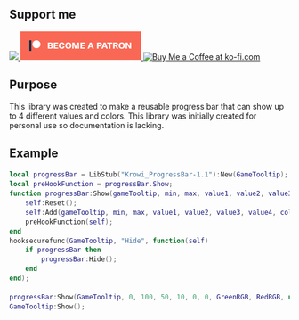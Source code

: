 ## Support me
<a href="https://www.paypal.com/donate/?hosted_button_id=NYWTBA4XM6ZS6" alt="Paypal">
  <img src="https://www.paypalobjects.com/en_US/BE/i/btn/btn_donateCC_LG.gif" />
</a>
<a href="https://www.patreon.com/Krowi" alt="Patreon">
  <img src="https://raw.githubusercontent.com/codebard/patron-button-and-widgets-by-codebard/master/images/become_a_patron_button.png" />
</a>
<a href='https://ko-fi.com/E1E6G64LS' target='_blank'><img height='36' style='border:0px;height:36px;' src='https://storage.ko-fi.com/cdn/kofi2.png?v=3' border='0' alt='Buy Me a Coffee at ko-fi.com' /></a>

## Purpose
This library was created to make a reusable progress bar that can show up to 4 different values and colors. This library was initially created for personal use so documentation is lacking.

## Example
```lua
local progressBar = LibStub("Krowi_ProgressBar-1.1"):New(GameTooltip);
local preHookFunction = progressBar.Show;
function progressBar:Show(gameTooltip, min, max, value1, value2, value3, value4, color1, color2, color3, color4, text)
	self:Reset();
	self:Add(gameTooltip, min, max, value1, value2, value3, value4, color1, color2, color3, color4, text);
	preHookFunction(self);
end
hooksecurefunc(GameTooltip, "Hide", function(self)
	if progressBar then
		progressBar:Hide();
	end
end);

progressBar:Show(GameTooltip, 0, 100, 50, 10, 0, 0, GreenRGB, RedRGB, nil, nil, "text");
GameTooltip:Show();
```